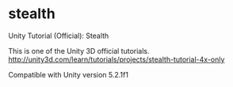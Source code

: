 # stealth
Unity Tutorial (Official): Stealth

This is one of the Unity 3D official tutorials.
http://unity3d.com/learn/tutorials/projects/stealth-tutorial-4x-only

Compatible with Unity version 5.2.1f1
